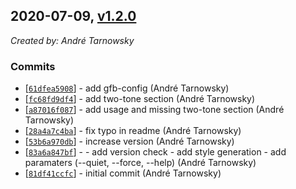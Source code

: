 ## 2020-07-09, [v1.2.0](https://github.com/lotterfriends/git-flow-buddy/releases/tag/1.2.0)

*Created by: André Tarnowsky*

### Commits
  - [[`61dfea5908`](https://github.com/lotterfriends/git-flow-buddy/commit/61dfea5908a5320a4e83b66535b2f1428d8f6db4)] - add gfb-config (André Tarnowsky)
  - [[`fc68fd9df4`](https://github.com/lotterfriends/git-flow-buddy/commit/fc68fd9df44c8773d3808fcbafe29fe2414e686c)] - add two-tone section (André Tarnowsky)
  - [[`a87016f087`](https://github.com/lotterfriends/git-flow-buddy/commit/a87016f0873e8784eda5fd18056df350e8f2c680)] - add usage and missing two-tone section (André Tarnowsky)
  - [[`28a4a7c4ba`](https://github.com/lotterfriends/git-flow-buddy/commit/28a4a7c4ba99e94a6c6885d9226562a6c7d87af8)] - fix typo in readme (André Tarnowsky)
  - [[`53b6a970db`](https://github.com/lotterfriends/git-flow-buddy/commit/53b6a970db3afb64f4010130d16da0e00cbb400e)] - increase version (André Tarnowsky)
  - [[`83a6a847bf`](https://github.com/lotterfriends/git-flow-buddy/commit/83a6a847bf50deefc4ba8f2e8f6befcbf6983df9)] - - add version check - add style generation - add paramaters (--quiet, --force, --help) (André Tarnowsky)
  - [[`81df41ccfc`](https://github.com/lotterfriends/git-flow-buddy/commit/81df41ccfcb94827af022ef3a410ca6ba3d8cf8f)] - initial commit (André Tarnowsky)
